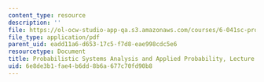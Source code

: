 ```yaml
---
content_type: resource
description: ''
file: https://ol-ocw-studio-app-qa.s3.amazonaws.com/courses/6-041sc-probabilistic-systems-analysis-and-applied-probability-fall-2013/6e8de3b1fae4b6dd8b6a677c70fd90b8_MIT6_041SCF13_L23.pdf
file_type: application/pdf
parent_uid: eadd11a6-d653-17c5-f7d8-eae998cdc5e6
resourcetype: Document
title: Probabilistic Systems Analysis and Applied Probability, Lecture 23
uid: 6e8de3b1-fae4-b6dd-8b6a-677c70fd90b8
---
```

